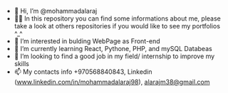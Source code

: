 - 👋 Hi, I’m @mohammadalaraj
- 🙋‍♂️ In this repository you can find some informations about me, please take a look at others repositories if you would like to see my portfolios ^_^
- 👀 I’m interested in bulding WebPage as Front-end 
- 🌱 I’m currently learning React, Pythone, PHP, and mySQL Databeas
- 💞️ I’m looking to find a good job in my field/ internship to improve my skills
- 📫 My contacts info  +970568840843, Linkedin (www.linkedin.com/in/mohammadalaraj98), alarajm38@gmail.com
<!---
mohammadalaraj/mohammadalaraj is a ✨ special ✨ repository because its `README.md` (this file) appears on your GitHub profile.
You can click the Preview link to take a look at your changes.
--->
